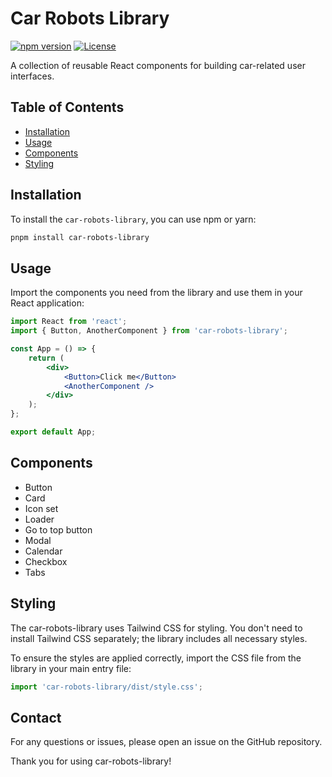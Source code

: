 # Car Robots Library

[![npm version](https://img.shields.io/npm/v/car-robots-library.svg?color=blue)](https://www.npmjs.com/package/car-robots-library)
[![License](https://img.shields.io/badge/license-MIT-blue.svg)](https://raw.githubusercontent.com/dariametelitsa/car-robots-library/main/LICENSE)



A collection of reusable React components for building car-related user interfaces.

## Table of Contents

- [Installation](#installation)
- [Usage](#usage)
- [Components](#components)
- [Styling](#styling)

## Installation

To install the `car-robots-library`, you can use npm or yarn:

```sh
pnpm install car-robots-library
```

## Usage

Import the components you need from the library and use them in your React application:

```jsx
import React from 'react';
import { Button, AnotherComponent } from 'car-robots-library';

const App = () => {
    return (
        <div>
            <Button>Click me</Button>
            <AnotherComponent />
        </div>
    );
};

export default App;
```

## Components
- Button
- Card
- Icon set
- Loader
- Go to top button
- Modal
- Calendar
- Checkbox
- Tabs

## Styling

The car-robots-library uses Tailwind CSS for styling. You don't need to install Tailwind CSS separately; the library includes all necessary styles.

To ensure the styles are applied correctly, import the CSS file from the library in your main entry file:
```jsx
import 'car-robots-library/dist/style.css'; 
```

## Contact

For any questions or issues, please open an issue on the GitHub repository.

Thank you for using car-robots-library!
